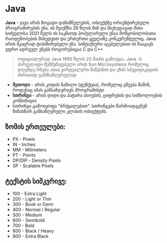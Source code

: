 # Java
**Java** - ჯავა არის ზოგადი დანიშნულების, ობიექტზე ორიენტირებული პროგრამირების ენა. ის შეიქმნა 26 წლის წინ და მიუხედავად მისი სიძველისა 2021 წელს ის საკმაოდ პოპულარული ენაა მოწყობილობათა რაოდენობების მიხედვით და ერთერთი ყველაზე კონკურენტულიც. Java არის მკაცრად ტიპიზირებული ენა. სინტაქსური აგებულებით ის წააგავს უფრო ადრეულ ენებს როგორებიცაა C და C++


> ოფიციალურად Java 1995 წლის 23 მაისს გამოვდა. 
> Java -ს პირველადი შემმუშავებელი არის Sun Microsystems რომელიც დღემდე
> რჩება Java ვირტუალური მანქანის და ენის სპეციფიკაციის ძირითად განმსაზღვრელად


- **მეთოდი** - არის კოდის ნაწილი (ფუნქცია), რომელიც ეშვება მაშინ, როდესაც ამას განსაზღვრავს პროგრამისტი
- **სთრინგი** - არის დიდი და პატარა ასოების, ციფრების და სიმბოლოების კომბინაცია
- სთრინგი გამოიყოფა "ბრჭყალებით". სთრინგები წარმოადგენენ წინასწარ განსაზღვრული კლასის ობიექტებს. 


## **ზომის ერთეულები**:
- PX - Pixels
- IN - Inches
- MM - Milimeters
- PT - Points
- DP/DIP - Density Pixels
- SP - Scalable Pixels


## **ტექსტის სიმკვრივე**:
- 100 - Extra Light
- 200 - Light or Thin
- 300 - Book or Demi
- 400 - Normal / Regular
- 500 - Medium
- 600 - Semibold
- 700 - Bold
- 800 - Black / Heavy
- 900 - Extra Black
